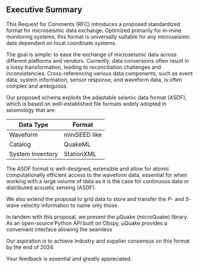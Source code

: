 
## Executive Summary

This Request for Comments (RFC) introduces a proposed standardized format for microseismic data exchange. Optimized primarily for in-mine monitoring systems, this format is universally suitable for any microseismic data dependent on local coordinate systems.

The goal is simple: to ease the exchange of microseismic data across different platforms and vendors. Currently, data conversions often result in a lossy transformation, leading to reconciliation challenges and inconsistencies. Cross-referencing various data components, such as event data, system information, sensor response, and waveform data, is often complex and ambiguous.

Our proposed schema exploits the adaptable seismic data format (ASDF), which is based on well-established file formats widely adopted in seismology that are:

|Data Type        | Format     |
|-----------------|------------|
| Waveform        | miniSEED like   |
| Catalog         | QuakeML  |
| System Inventory| StationXML  |

The ASDF format is well-designed, extensible and allow for atomic computationally efficient access to the waveform data, essential for when working with a large volume of data as it is the case for continuous data or distributed acoustic sensing (ASDF). 

We also extend the proposal to grid data to store and transfer the *P*- and *S*-wave velocity information to name only those.

In tandem with this proposal, we present the μQuake (microQuake) library. As an open-source Python API built on Obspy, μQuake provides a convenient interface allowing the seamless 

Our aspiration is to achieve industry and supplier consensus on this format by the end of 2024.

Your feedback is essential and greatly appreciated.

<!--stackedit_data:
eyJoaXN0b3J5IjpbLTEyMzYzNDk5MjUsMTg0Nzg2MzM0NCwtMj
A2MDUxOTE0MCwxNDgxNDY3ODkxXX0=
-->